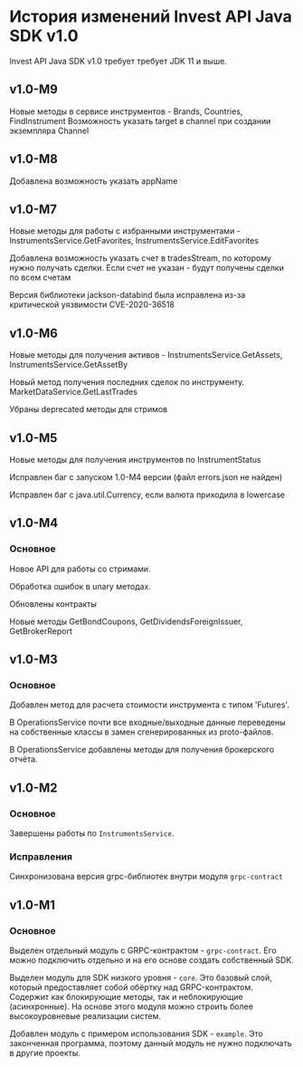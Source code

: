 # История изменений Invest API Java SDK v1.0

Invest API Java SDK v1.0 требует требует JDK 11 и выше.

## v1.0-M9

Новые методы в сервисе инструментов - Brands, Countries, FindInstrument
Возможность указать target в channel при создании экземпляра Channel

## v1.0-M8

Добавлена возможность указать appName

## v1.0-M7

Новые методы для работы с избранными инструментами - InstrumentsService.GetFavorites, InstrumentsService.EditFavorites

Добавлена возможность указать счет в tradesStream, по которому нужно получать сделки. Если счет не указан - будут получены сделки по всем счетам

Версия библиотеки jackson-databind была исправлена из-за критической уязвимости CVE-2020-36518

## v1.0-M6

Новые методы для получения активов -  InstrumentsService.GetAssets, InstrumentsService.GetAssetBy

Новый метод получения последних сделок по инструменту. MarketDataService.GetLastTrades

Убраны deprecated методы для стримов

## v1.0-M5

Новые методы для получения инструментов по InstrumentStatus

Исправлен баг с запуском 1.0-M4 версии (файл errors.json не найден)

Исправлен баг с java.util.Currency, если валюта приходила в lowercase

## v1.0-M4

### Основное

Новое API для работы со стримами.

Обработка ошибок в unary методах.

Обновлены контракты

Новые методы GetBondCoupons, GetDividendsForeignIssuer, GetBrokerReport


## v1.0-M3

### Основное

Добавлен метод для расчета стоимости инструмента с типом 'Futures'.

В OperationsService почти все входные/выходные данные переведены на собственные классы
в замен сгенерированных из proto-файлов.

В OperationsService добавлены методы для получения брокерского отчёта.

## v1.0-M2

### Основное

Завершены работы по `InstrumentsService`.

### Исправления

Синхронизована версия grpc-библиотек внутри модуля `grpc-contract`

## v1.0-M1

### Основное

Выделен отдельный модуль c GRPC-контрактом - `grpc-contract`. Его можно подключить отдельно и на его основе создать
собственный SDK.

Выделен модуль для SDK низкого уровня - `core`. Это базовый слой, который предоставляет собой обёртку над
GRPC-контрактом. Содержит как блокирующие методы, так и неблокирующие (асинхронные). На основе этого
модуля можно строить более высокоуровневые реализации систем.

Добавлен модуль с примером использования SDK - `example`. Это законченная программа, поэтому данный модуль не нужно
подключать в другие проекты.
